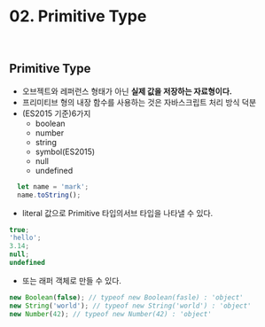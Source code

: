 # 02. Primitive Type

<br>

## Primitive Type

- 오브젝트와 레퍼런스 형태가 아닌 **실제 값을 저장하는 자료형이다.**
- 프리미티브 형의 내장 함수를 사용하는 것은 자바스크립트 처리 방식 덕분
- (ES2015 기준)6가지
  - boolean
  - number
  - string
  - symbol(ES2015)
  - null
  - undefined

```ts
  let name = 'mark';
  name.toString();
```

- literal 값으로 Primitive 타입의서브 타입을 나타낼 수 있다.

```ts
true;
'hello';
3.14;
null;
undefined
```

- 또는 래퍼 객체로 만들 수 있다.

```ts
new Boolean(false); // typeof new Boolean(fasle) : 'object'
new String('world'); // typeof new String('world') : 'object'
new Number(42); // typeof new Number(42) : 'object'
```
<br>
